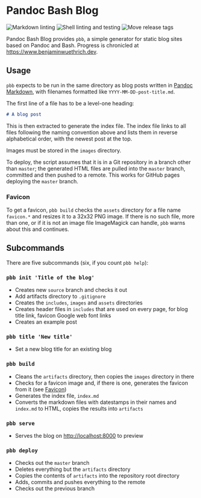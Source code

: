 # Pandoc Bash Blog

![Markdown linting](https://github.com/bewuethr/pandoc-bash-blog/workflows/Markdown%20linting/badge.svg)
![Shell linting and testing](https://github.com/bewuethr/pandoc-bash-blog/workflows/Shell%20linting%20and%20testing/badge.svg)
![Move release tags](https://github.com/bewuethr/pandoc-bash-blog/workflows/Move%20release%20tags/badge.svg)

Pandoc Bash Blog provides `pbb`, a simple generator for static blog sites based
on Pandoc and Bash. Progress is chronicled at
<https://www.benjaminwuethrich.dev>.

## Usage

`pbb` expects to be run in the same directory as blog posts written in [Pandoc
Markdown][pandocmd], with filenames formatted like `YYYY-MM-DD-post-title.md`.

[pandocmd]: https://pandoc.org/MANUAL.html#pandocs-markdown

The first line of a file has to be a level-one heading:

```markdown
# A blog post
```

This is then extracted to generate the index file. The index file links to all
files following the naming convention above and lists them in reverse
alphabetical order, with the newest post at the top.

Images must be stored in the `images` directory.

To deploy, the script assumes that it is in a Git repository in a branch other
than `master`; the generated HTML files are pulled into the `master` branch,
committed and then pushed to a remote. This works for GitHub pages deploying
the `master` branch.

### Favicon

To get a favicon, `pbb build` checks the `assets` directory for a file name
`favicon.*` and resizes it to a 32x32 PNG image. If there is no such file, more
than one, or if it is not an image file ImageMagick can handle, `pbb` warns
about this and continues.

## Subcommands

There are five subcommands (six, if you count `pbb help`):

### `pbb init 'Title of the blog'`

- Creates new `source` branch and checks it out
- Add artifacts directory to `.gitignore`
- Creates the `includes`, `images` and `assets` directories
- Creates header files in `includes` that are used on every page, for blog
  title link, favicon Google web font links
- Creates an example post

### `pbb title 'New title'`

- Set a new blog title for an existing blog

### `pbb build`

- Cleans the `artifacts` directory, then copies the `images` directory in there
- Checks for a favicon image and, if there is one, generates the favicon from
  it (see [Favicon](#favicon))
- Generates the index file, `index.md`
- Converts the markdown files with datestamps in their names and `index.md` to
  HTML, copies the results into `artifacts`

### `pbb serve`

- Serves the blog on <http://localhost:8000> to preview

### `pbb deploy`

- Checks out the `master` branch
- Deletes everything but the `artifacts` directory
- Copies the contents of `artifacts` into the repository root directory
- Adds, commits and pushes everything to the remote
- Checks out the previous branch
